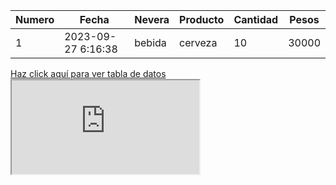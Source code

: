 <!DOCTYPE html>
<html lang="es">
<head>
    <meta charset="UTF-8">
    <meta http-equiv="X-UA-Compatible" content="IE=edge">
    <meta name="viewport" content="width=device-width, initial-scale=1.0">
    <title>Título de la página</title>
    <link href="https://stackpath.bootstrapcdn.com/bootstrap/4.5.2/css/bootstrap.min.css" rel="stylesheet">
    <link href="estilos.css" rel="stylesheet">
</head>
<body>
    <div class="container mt-5">
        <table class="table table-bordered table-striped">
            <thead class="thead-dark">
                <tr>
                    <th scope="col">Numero</th>
                    <th scope="col">Fecha</th>
                    <th scope="col">Nevera</th>
                    <th scope="col">Producto</th>
                    <th scope="col">Cantidad</th>
                    <th scope="col">Pesos</th>
                </tr>
            </thead>
            <tbody>
                <tr class="fila-resaltada">
                    <td>1</td>
                    <td>2023-09-27 6:16:38</td>
                    <td>bebida</td>
                    <td>cerveza</td>
                    <td>10</td>
                    <td>30000</td>
                </tr>
                <!-- Agregar más filas si es necesario -->
            </tbody>
        </table>
        <a href="https://docs.google.com/spreadsheets/d/1Mz10aB8jaR5z4HtA6InIBALCUz7c7HtJU9jYgZ5yolM/edit?usp=sharing" target="_blank">Haz click aquí para ver tabla de datos</a>
    </div>
    <iframe src="https://docs.google.com/spreadsheets/d/e/2PACX-1vTcEzIXW7rn25aeuK5V-CZgMBgzNNPvM5jLWxahDlW2g-0_IGiBmVt4GtSvRc5dfSrsbyfxmPdvsETw/pubhtml?widget=true&amp;headers=false"></iframe>
    <script src="https://stackpath.bootstrapcdn.com/bootstrap/4.5.2/js/bootstrap.min.js"></script>
</body>
</html>



